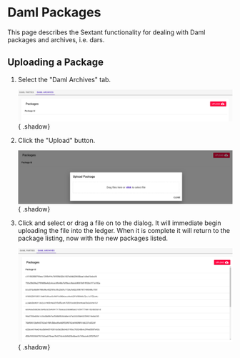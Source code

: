 # Daml Packages

  This page describes the Sextant functionality for dealing with Daml packages
  and archives, i.e. dars.

## Uploading a Package

1. Select the "Daml Archives" tab.

   ![Daml Archives](../../images/daml-archives-fresh.png){ .shadow}

1. Click the "Upload" button.

   ![Upload](../../images/upload-package.png){ .shadow}

1. Click and select or drag a file on to the dialog. It will immediate begin
   uploading the file into the ledger. When it is complete it will return to the
   package listing, now with the new packages listed.

   ![Daml Archives](../../images/daml-archives-filled.png){ .shadow}
